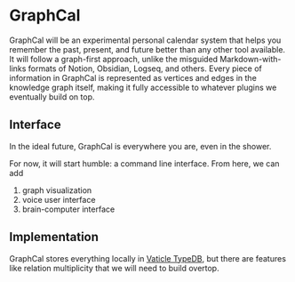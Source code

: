 # GraphCal

GraphCal will be an experimental personal calendar system that helps you remember the past, present, and future better than any other tool available. It will follow a graph-first approach, unlike the misguided Markdown-with-links formats of Notion, Obsidian, Logseq, and others. Every piece of information in GraphCal is represented as vertices and edges in the knowledge graph itself, making it fully accessible to whatever plugins we eventually build on top.

## Interface

In the ideal future, GraphCal is everywhere you are, even in the shower.

For now, it will start humble: a command line interface. From here, we can add

1. graph visualization
1. voice user interface
1. brain-computer interface

## Implementation

GraphCal stores everything locally in [Vaticle TypeDB](https://vaticle.com/use-cases/knowledge-graphs), but there are features like relation multiplicity that we will need to build overtop.
